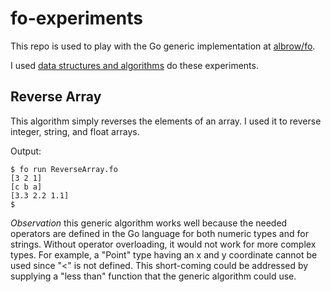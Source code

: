 # fo-experiments
This repo is used to play with the Go generic implementation at 
[albrow/fo](https://github.com/albrow/fo).

I used [data structures and algorithms](https://github.com/floyernick/Data-Structures-and-Algorithms) 
do these experiments.

## Reverse Array
This algorithm simply reverses the elements of an array. I used it to
reverse integer, string, and float arrays.

Output:
```
$ fo run ReverseArray.fo
[3 2 1]
[c b a]
[3.3 2.2 1.1]
$
```

*Observation* this generic algorithm works well because the needed operators are defined in the Go language for both numeric types and for strings. Without operator overloading, it would not work for more complex types. For example, a "Point" type having an x and y coordinate cannot be used since "<" is not defined. This short-coming could be addressed by supplying a "less than" function that the generic algorithm could use.
